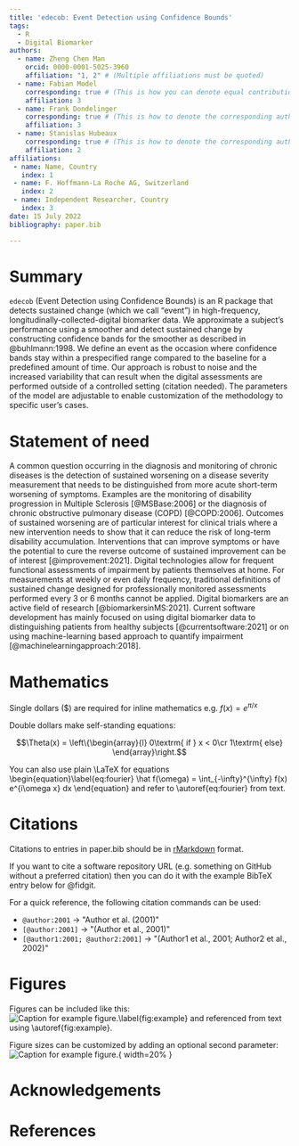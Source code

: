 ```yaml
---
title: 'edecob: Event Detection using Confidence Bounds'
tags:
  - R
  - Digital Biomarker
authors:
  - name: Zheng Chen Man
    orcid: 0000-0001-5025-3960
    affiliation: "1, 2" # (Multiple affiliations must be quoted)
  - name: Fabian Model
    corresponding: true # (This is how you can denote equal contributions between multiple authors)
    affiliation: 3
  - name: Frank Dondelinger
    corresponding: true # (This is how to denote the corresponding author)
    affiliation: 3
  - name: Stanislas Hubeaux
    corresponding: true # (This is how to denote the corresponding author)
    affiliation: 2
affiliations:
 - name: Name, Country
   index: 1
 - name: F. Hoffmann-La Roche AG, Switzerland
   index: 2
 - name: Independent Researcher, Country
   index: 3
date: 15 July 2022
bibliography: paper.bib

---
```


# Summary

`edecob` (Event Detection using Confidence Bounds) is an R package that detects sustained change (which we call “event”) in high-frequency, longitudinally-collected-digital biomarker data. We approximate a subject’s performance using a smoother and detect sustained change by constructing confidence bands for the smoother as described in @buhlmann:1998. We define an event as the occasion where confidence bands stay within a prespecified range compared to the baseline for a predefined amount of time. Our approach is robust to noise and the increased variability that can result when the digital assessments are performed outside of a controlled setting (citation needed). The parameters of the model are adjustable to enable customization of the methodology to specific user’s cases. 

# Statement of need

A common question occurring in the diagnosis and monitoring of chronic diseases is the detection of sustained worsening on a disease severity measurement that needs to be distinguished from more acute short-term worsening of symptoms. Examples are the monitoring of disability progression in Multiple Sclerosis [@MSBase:2006] or the diagnosis of chronic obstructive pulmonary disease (COPD) [@COPD:2006]. Outcomes of sustained worsening are of particular interest for clinical trials where a new intervention needs to show that it can reduce the risk of long-term disability accumulation. Interventions that can improve symptoms or have the potential to cure the reverse outcome of sustained improvement can be of interest [@improvement:2021].
Digital technologies allow for frequent functional assessments of impairment by patients themselves at home. For measurements at weekly or even daily frequency, traditional definitions of sustained change designed for professionally monitored assessments performed every 3 or 6 months cannot be applied. Digital biomarkers are an active field of research [@biomarkersinMS:2021]. Current software development has mainly focused on using digital biomarker data to distinguishing patients from healthy subjects [@currentsoftware:2021] or on using machine-learning based approach to quantify impairment [@machinelearningapproach:2018].


# Mathematics

Single dollars ($) are required for inline mathematics e.g. $f(x) = e^{\pi/x}$

Double dollars make self-standing equations:

$$\Theta(x) = \left\{\begin{array}{l}
0\textrm{ if } x < 0\cr
1\textrm{ else}
\end{array}\right.$$

You can also use plain \LaTeX for equations
\begin{equation}\label{eq:fourier}
\hat f(\omega) = \int_{-\infty}^{\infty} f(x) e^{i\omega x} dx
\end{equation}
and refer to \autoref{eq:fourier} from text.

# Citations

Citations to entries in paper.bib should be in
[rMarkdown](http://rmarkdown.rstudio.com/authoring_bibliographies_and_citations.html)
format.

If you want to cite a software repository URL (e.g. something on GitHub without a preferred
citation) then you can do it with the example BibTeX entry below for @fidgit.

For a quick reference, the following citation commands can be used:
- `@author:2001`  ->  "Author et al. (2001)"
- `[@author:2001]` -> "(Author et al., 2001)"
- `[@author1:2001; @author2:2001]` -> "(Author1 et al., 2001; Author2 et al., 2002)"

# Figures

Figures can be included like this:
![Caption for example figure.\label{fig:example}](figure.png)
and referenced from text using \autoref{fig:example}.

Figure sizes can be customized by adding an optional second parameter:
![Caption for example figure.](figure.png){ width=20% }

# Acknowledgements


# References